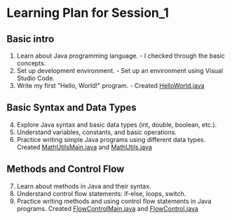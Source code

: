 # Learning Plan for Session_1

## Basic intro
1. Learn about Java programming language. - I checked through the basic concepts.
2. Set up development environment. - Set up an environment using Visual Studio Code.
3. Write my first "Hello, World!" program. - Created [HelloWorld.java](https://github.com/imJoshuaRice/java/blob/main/Session_1/HelloWorld.java)


## Basic Syntax and Data Types
4. Explore Java syntax and basic data types (int, double, boolean, etc.).
5. Understand variables, constants, and basic operations.
6. Practice writing simple Java programs using different data types.
Created [MathUtilsMain.java](https://github.com/imJoshuaRice/java/blob/main/Session_1/MathUtilsMain.java) and [MathUtils.java](https://github.com/imJoshuaRice/java/blob/main/Session_1/MathUtils.java)

## Methods and Control Flow
7. Learn about methods in Java and their syntax.
8. Understand control flow statements: if-else, loops, switch.
9. Practice writing methods and using control flow statements in Java programs.
Created [FlowControlMain.java](https://github.com/imJoshuaRice/java/blob/main/Session_1/FlowControlMain.java) and [FlowControl.java](https://github.com/imJoshuaRice/java/blob/main/Session_1/FlowControl.java)